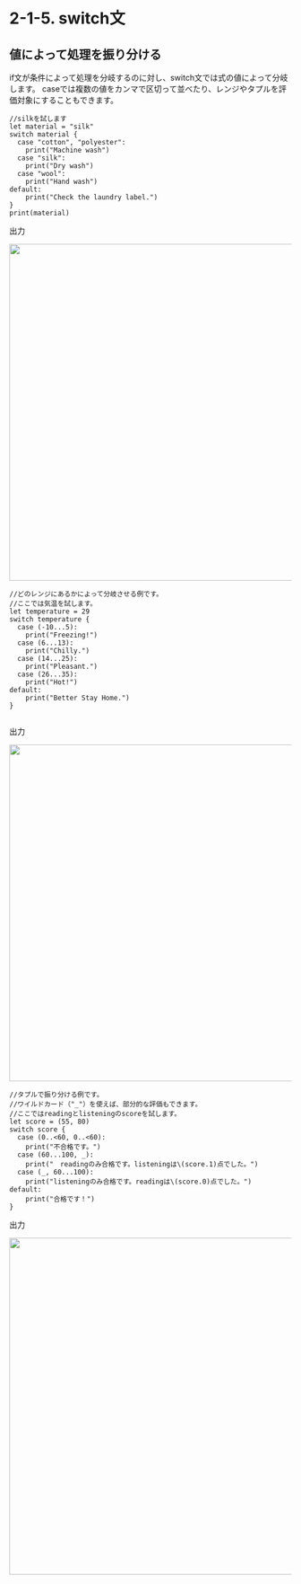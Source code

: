 # 2-1-5. switch文

## 値によって処理を振り分ける
if文が条件によって処理を分岐するのに対し、switch文では式の値によって分岐します。
caseでは複数の値をカンマで区切って並べたり、レンジやタプルを評価対象にすることもできます。

```
//silkを試します
let material = "silk"
switch material {
  case "cotton", "polyester":
    print("Machine wash")
  case "silk":
    print("Dry wash")
  case "wool":
    print("Hand wash")
default:
    print("Check the laundry label.")
}
print(material)

```

出力

<img src="https://cloud.githubusercontent.com/assets/28682101/26519030/442f4f48-42f6-11e7-9fd2-3b28ab13e081.png" width=600>


```
//どのレンジにあるかによって分岐させる例です。
//ここでは気温を試します。
let temperature = 29
switch temperature {
  case (-10...5):
    print("Freezing!")
  case (6...13):
    print("Chilly.")
  case (14...25):
    print("Pleasant.")
  case (26...35):
    print("Hot!")
default:
    print("Better Stay Home.")
}  
    
```

出力

<img src="https://cloud.githubusercontent.com/assets/28682101/26519244/fe097fcc-42f8-11e7-970d-cbafd3ab7b8e.png" width=600>


```
//タプルで振り分ける例です。
//ワイルドカード（"_"）を使えば、部分的な評価もできます。
//ここではreadingとlisteningのscoreを試します。
let score = (55, 80)
switch score {
  case (0..<60, 0..<60):
    print("不合格です。")
  case (60...100, _):
    print("　readingのみ合格です。listeningは\(score.1)点でした。")
  case (_, 60...100):
    print("listeningのみ合格です。readingは\(score.0)点でした。")
default:
    print("合格です！")
}
```

出力

<img src="https://cloud.githubusercontent.com/assets/28682101/26519509/2ad5804c-42fd-11e7-9fcc-25b9c612dd86.png" width=600>










